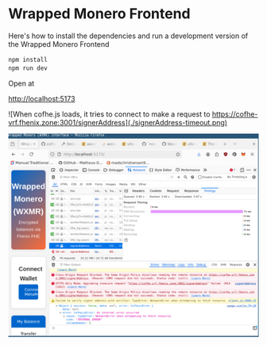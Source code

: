 # Wrapped Monero Frontend

Here's how to install the dependencies and run a development version of the
Wrapped Monero Frontend

```bash
npm install
npm run dev
```

Open at

<http://localhost:5173>

![When cofhe.js loads, it tries to connect to make a request to https://cofhe-vrf.fhenix.zone:3001/signerAddress](./signerAddress-timeout.png)

![You can see the time out error here](./signerAddress-timeout-error.png)
